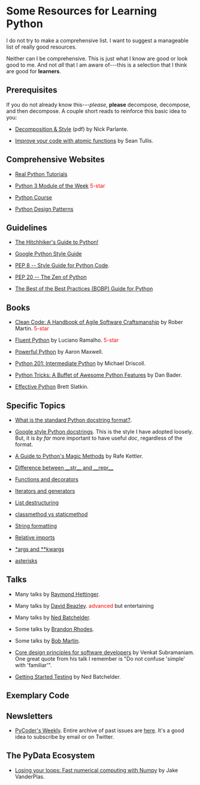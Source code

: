 # Some Resources for Learning Python

I do not try to make a comprehensive list.
I want to suggest a manageable list of really good resources.

Neither can I be comprehensive. 
This is just what I know are good or look good to me.
And not *all* that I am aware of---this is a selection that I think are good for **learners**.


## Prerequisites

If you do not already know this---*please*, **please** decompose, decompose, and then decompose.
A couple short reads to reinforce this basic idea to you:

- [Decomposition & Style](https://cs.stanford.edu/people/nick/compdocs/Decomposition_and_Style.pdf) (pdf)
  by Nick Parlante.

- [Improve your code with atomic functions](https://www.codementor.io/seantullis/improve-your-code-with-atomic-functions-r6dt43fy7)
  by Sean Tullis.


## Comprehensive Websites

- [Real Python Tutorials](https://realpython.com)

- [Python 3 Module of the Week](https://pymotw.com/3/)
  <span style="color:red">5-star</span>

- [Python Course](https://www.python-course.eu)

- [Python Design Patterns](https://github.com/faif/python-patterns)


## Guidelines

- [The Hitchhiker's Guide to Python!](https://docs.python-guide.org)

- [Google Python Style Guide](https://google.github.io/styleguide/pyguide.html)

- [PEP 8 -- Style Guide for Python Code](https://www.python.org/dev/peps/pep-0008/).

- [PEP 20 -- The Zen of Python](https://www.python.org/dev/peps/pep-0020/)

- [The Best of the Best Practices (BOBP) Guide for Python](https://gist.github.com/sloria/7001839)


## Books

- [Clean Code: A Handbook of Agile Software Craftsmanship](https://www.amazon.com/Clean-Code-Handbook-Software-Craftsmanship/dp/0132350882/ref=sr_1_2?keywords=clean+code&qid=1550970855&s=books&sr=1-2)
  by Rober Martin.
  <span style="color:red">5-star</span>

- [Fluent Python](https://www.amazon.com/Fluent-Python-Concise-Effective-Programming/dp/1491946008/ref=pd_bxgy_14_img_2/139-2313814-4715406?_encoding=UTF8&pd_rd_i=1491946008&pd_rd_r=b326f27a-37d0-11e9-bebf-15ead0be056d&pd_rd_w=ziIQ5&pd_rd_wg=1W2O5&pf_rd_p=6725dbd6-9917-451d-beba-16af7874e407&pf_rd_r=YRYNS3KGYG3AG1QJCD1E&psc=1&refRID=YRYNS3KGYG3AG1QJCD1E)
  by Luciano Ramalho.
  <span style="color:red">5-star</span>

- [Powerful Python](https://www.amazon.com/d/0692878971)
  by Aaron Maxwell.

- [Python 201: Intermediate Python](https://www.blog.pythonlibrary.org/buy-the-book/python-201-intermediate-python/)
  by Michael Driscoll.

- [Python Tricks: A Buffet of Awesome Python Features](https://www.amazon.com/Python-Tricks-Buffet-Awesome-Features/dp/1775093301/ref=sr_1_1?keywords=python+tricks&qid=1550970116&s=gateway&sr=8-1)
  by Dan Bader.

- [Effective Python](https://www.amazon.com/Effective-Python-Specific-Software-Development/dp/0134034287/ref=pd_bxgy_14_img_3/139-2313814-4715406?_encoding=UTF8&pd_rd_i=0134034287&pd_rd_r=cc0e5595-37cf-11e9-9f14-0518718f1dc0&pd_rd_w=akYTF&pd_rd_wg=A9hOO&pf_rd_p=6725dbd6-9917-451d-beba-16af7874e407&pf_rd_r=GHB0PYNPWGEZ2HTKJRAN&psc=1&refRID=GHB0PYNPWGEZ2HTKJRAN)
  Brett Slatkin.

## Specific Topics

- [What is the standard Python docstring format?](https://stackoverflow.com/questions/3898572/what-is-the-standard-python-docstring-format).

- [Google style Python docstrings](https://sphinxcontrib-napoleon.readthedocs.io/en/latest/example_google.html).
  This is the style I have adopted loosely.
  But, it is *by far* more important to have useful *doc*,
  regardless of the format.

- [A Guide to Python's Magic Methods](https://rszalski.github.io/magicmethods/) by Rafe Kettler.

- [Difference between \_\_str\_\_ and \_\_repr\_\_](https://stackoverflow.com/questions/1436703/difference-between-str-and-repr)

- [Functions and decorators](https://stackoverflow.com/questions/739654/how-to-make-a-chain-of-function-decorators/1594484#1594484)

- [Iterators and generators](https://stackoverflow.com/questions/231767/what-does-the-yield-keyword-do)

- [List destructuring](https://treyhunner.com/2018/03/tuple-unpacking-improves-python-code-readability/)

- [classmethod vs staticmethod](https://stackoverflow.com/questions/12179271/meaning-of-classmethod-and-staticmethod-for-beginner)

- [String formatting](https://pyformat.info/)

- [Relative imports](https://stackoverflow.com/questions/14132789/relative-imports-for-the-billionth-time)

- [*args and **kwargs](https://www.digitalocean.com/community/tutorials/how-to-use-args-and-kwargs-in-python-3)

- [asterisks](https://treyhunner.com/2018/10/asterisks-in-python-what-they-are-and-how-to-use-them/)


## Talks

- Many talks by [Raymond Hettinger](https://www.youtube.com/results?search_query=raymond+hettinger+python).

- Many talks by [David Beazley](https://www.youtube.com/results?search_query=david+beazley+python).
  <span style="color:red">advanced</span> but entertaining
  
- Many talks by [Ned Batchelder](https://www.youtube.com/watch?v=EnSu9hHGq5o).

- Some talks by [Brandon Rhodes](https://www.youtube.com/watch?v=DJtef410XaM).

- Some talks by [Bob Martin](https://www.youtube.com/watch?v=TMuno5RZNeE).

- [Core design principles for software developers](https://www.youtube.com/watch?v=llGgO74uXMI&t=0s&list=PLTW1X9m_1jBelBWF5F4JG20c85ijehPVd&index=2) by Venkat Subramaniam.
  One great quote from his talk I remember is "Do not confuse 'simple' with 'familiar'".

- [Getting Started Testing](https://www.youtube.com/watch?v=FxSsnHeWQBY)
  by Ned Batchelder.


## Exemplary Code


## Newsletters

- [PyCoder's Weekly](https://pycoders.com).
  Entire archive of past issues are [here](https://pycoders.com/issues).
  It's a good idea to subscribe by email or on Twitter.


## The PyData Ecosystem

  - [Losing your loops: Fast numerical computing with Numpy](https://www.youtube.com/watch?v=EEUXKG97YRw)
  by Jake VanderPlas.
